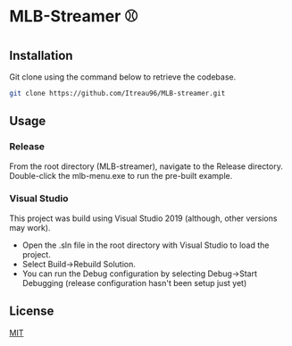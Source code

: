 # MLB-Streamer :baseball:

## Installation

Git clone using the command below to retrieve the codebase.

```bash
git clone https://github.com/Itreau96/MLB-streamer.git
```

## Usage

### Release
From the root directory (MLB-streamer), navigate to the Release directory. Double-click the mlb-menu.exe to run the pre-built example.

### Visual Studio
This project was build using Visual Studio 2019 (although, other versions may work). 
- Open the .sln file in the root directory with Visual Studio to load the project. 
- Select Build->Rebuild Solution.
- You can run the Debug configuration by selecting Debug->Start Debugging (release configuration hasn't been setup just yet)

## License
[MIT](https://choosealicense.com/licenses/mit/)